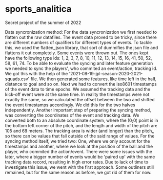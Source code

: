 # sports_analitica
Secret project of the summer of 2022

Data syncronization method:
    For the data syncronization we first needed to flatten out the raw datafiles. The event data proved to be tricky, since there are different numbers of qualifiers for different types of events. To tackle this, we used the flatten_json library, that sort of dummifies the json file and flattens it out completely.
    Some events were thrown out. The ones kept have the following type ids: 1, 2, 3, 7, 8, 10, 11, 12, 13, 14, 15, 16, 41, 50, 52, 58, 61, 74.
    To be able to evaluate the syncing and later feature generation we needed to sync the players', who commited an event/action, tracking id. We got this with the help of the '2021-08-19-jpl-season-2020-2021-squads.csv' file.
    We then generated some features, like time left in the half, distance to goal and so on.
    Next we had to convert the iso8601 timestamps of the event data to time epochs. We assumed the tracking data and the kick-off event were at the same time. In reality the timestamps were not exactly the same, so we calculated the offset between the two and shifted the event timestamps accordingly. We did this for the two halves independently. 
    Another important step of preparing the syncing method, was converting the coordinates of the event and tracking data. We converted both to an absolute coordinate system, where the (0;0) point is in the bottom left corner of the pitch, and the length and width of the pitch are 105 and 68 meters. The tracking area is wider (and longer) than the pitch,, so there can be values that fall outside of the said range of values.
    For the syncing method itself, we tried two: One, where we only account for the timestamps and another, where we look at the position of the ball and the player, who commited the action/event. There were some issues with the later, where a bigger number of events would be 'paired up' with the same tracking data record, resulting in high error rates. Due to lack of time to investigate this issue, we went with the first approach. Some outliners still remained, but for the same reason as before, we got rid of them for now.
